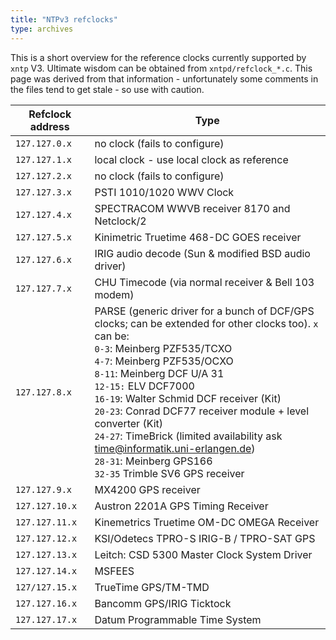 ```yaml
---
title: "NTPv3 refclocks"
type: archives
---
```


This is a short overview for the reference clocks currently supported by `xntp` V3. Ultimate wisdom can be obtained from `xntpd/refclock_*.c`. This page was derived from that information - unfortunately some comments in the files tend to get stale - so use with caution.

| Refclock address | Type |
| ----- | ----- |
| `127.127.0.x` | no clock (fails to configure) |
| `127.127.1.x` | local clock - use local clock as reference |
| `127.127.2.x` | no clock (fails to configure) |
| `127.127.3.x` | PSTI 1010/1020 WWV Clock |
| `127.127.4.x` | SPECTRACOM WWVB receiver 8170 and Netclock/2 |
| `127.127.5.x` | Kinimetric Truetime 468-DC GOES receiver |
| `127.127.6.x` | IRIG audio decode (Sun & modified BSD audio driver) |
| `127.127.7.x` | CHU Timecode (via normal receiver & Bell 103 modem) |
| `127.127.8.x` | PARSE (generic driver for a bunch of DCF/GPS clocks; can be extended for other clocks too). `x` can be:<br>`0-3`: Meinberg PZF535/TCXO<br> `4-7`:	Meinberg PZF535/OCXO<br> `8-11`: Meinberg DCF U/A 31<br> `12-15:` ELV DCF7000<br> `16-19`:	Walter Schmid DCF receiver (Kit)<br> `20-23`: Conrad DCF77 receiver module + level converter (Kit)<br> `24-27`:	TimeBrick (limited availability ask <time@informatik.uni-erlangen.de>)<br> `28-31`:	Meinberg GPS166<br> `32-35`	Trimble SV6 GPS receiver |
| `127.127.9.x`	| MX4200 GPS receiver |
| `127.127.10.x` | Austron 2201A GPS Timing Receiver |
| `127.127.11.x` | Kinemetrics Truetime OM-DC OMEGA Receiver |
| `127.127.12.x` | KSI/Odetecs TPRO-S IRIG-B / TPRO-SAT GPS |
| `127.127.13.x` | Leitch: CSD 5300 Master Clock System Driver |
| `127.127.14.x` | MSFEES |
| `127/127.15.x` | TrueTime GPS/TM-TMD |
| `127.127.16.x` | Bancomm GPS/IRIG Ticktock |
| `127.127.17.x` | Datum Programmable Time System |